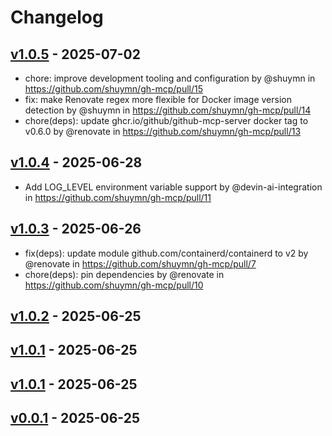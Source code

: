 # Changelog

## [v1.0.5](https://github.com/shuymn/gh-mcp/compare/v1.0.4...v1.0.5) - 2025-07-02
- chore: improve development tooling and configuration by @shuymn in https://github.com/shuymn/gh-mcp/pull/15
- fix: make Renovate regex more flexible for Docker image version detection by @shuymn in https://github.com/shuymn/gh-mcp/pull/14
- chore(deps): update ghcr.io/github/github-mcp-server docker tag to v0.6.0 by @renovate in https://github.com/shuymn/gh-mcp/pull/13

## [v1.0.4](https://github.com/shuymn/gh-mcp/compare/v1.0.3...v1.0.4) - 2025-06-28
- Add LOG_LEVEL environment variable support by @devin-ai-integration in https://github.com/shuymn/gh-mcp/pull/11

## [v1.0.3](https://github.com/shuymn/gh-mcp/compare/v1.0.2...v1.0.3) - 2025-06-26
- fix(deps): update module github.com/containerd/containerd to v2 by @renovate in https://github.com/shuymn/gh-mcp/pull/7
- chore(deps): pin dependencies by @renovate in https://github.com/shuymn/gh-mcp/pull/10

## [v1.0.2](https://github.com/shuymn/gh-mcp/compare/v1.0.1...v1.0.2) - 2025-06-25

## [v1.0.1](https://github.com/shuymn/gh-mcp/compare/v1.0.0...v1.0.1) - 2025-06-25

## [v1.0.1](https://github.com/shuymn/gh-mcp/compare/v1.0.0...v1.0.1) - 2025-06-25

## [v0.0.1](https://github.com/shuymn/gh-mcp/commits/v0.0.1) - 2025-06-25
